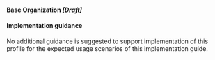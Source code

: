 #### Base Organization *[[Draft](http://hl7.org/fhir/stu3/valueset-publication-status.html)]*

#### Implementation guidance
No additional guidance is suggested to support implementation of this profile for the expected usage scenarios of this implementation guide.